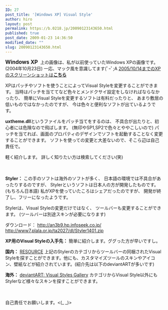 ```yaml
---
ID: 27
post_title: '[Windows XP] Visual Style'
author: hiro
layout: post
permalink: https://b.0218.jp/20090123143650.html
published: true
post_date: 2009-01-23 14:36:50
modified_date: ""
slug: 20090123143650.html
---
```

<b><big>Windows XP</big></b>
<a href="http://hiro-style.deviantart.com/art/2004-10-23-11652949"><img src="https://images-wixmp-ed30a86b8c4ca887773594c2.wixmp.com/intermediary/f/36981e54-029e-49fa-b457-bdaa99cb263f/d6xrh1-6f2cc1a7-5c62-4c29-a703-a3e49e4672a5.jpg" alt="" /></a>
上の画像は、私が以前使っていたWindows XPの画像です。(2004年10月23日)
一応、マック風を意識してます(ﾟｰﾟ;A
<a href="http://hiro-style.deviantart.com/gallery/">2005/10/14までのXPのスクリーンショットは<b>こちら</b></a>

XPはパッチやソフトを使うことによってVisual Styleを変更することができます。
当時はパッチを当ててなど色々とメンドクサイ設定をしなければならなかったり、
簡単にVisual Styleを変更するソフトは有料だったりと、
あまり敷居の低いものではなかったのですが、
今は色々と便利なソフトが出ているようです。

<b>uxtheme.dll</b>というファイルをパッチ当てをするのは、
不具合が出たりと、初心者には危険なので飛ばします。
(無印やSP1,SP2で色々とややこしいので)
パッチを当てれば、画面のプロパティのデザインでソフトを起動することなく変更することができます。
ソフトを使っての変更と大差ないので、そこら辺は自己責任で。

軽く紹介します。
詳しく知りたい方は検索してください(笑)

　
<!--more-->

<strong>Styler：</strong>
この手のソフトは海外のソフトが多く、
日本語の環境では不具合があったりするのですが、
Stylerというソフトは日本人の方が開発したものです。(もちろん日本語)
私がXPを使っていたころはシェアだったのですが、
開発が終了し、フリーになったようです。

Stylerは、Visual Styleの変更だけではなく、
ツールバーも変更することができます。
(ツールバーは別途スキンが必要になります)

ダウンロード：
http://an3b9.hp.infoseek.co.jp/
http://www7.plala.or.jp/ta2027/dl/Styler1401.zip

<strong>XP用のVisual Styleの入手先：</strong>
簡単に紹介します。ググった方が早いですし。

<b>国内：</b>
<a href="http://aoq.blog30.fc2.com/">RESOURCE</a>
上記のStylerのカテゴリからツールバーの同梱されたVisual Styleを探すことができます。他にも、カスタマイズツールのスキンやアイコン、壁紙などが紹介されています。(紹介先は以下のdeviantARTが多いです)

<b>海外：</b>
<a href="http://browse.deviantart.com/customization/skins/windows/visualstyle/">deviantART: Visual Styles Gallery</a>
カテゴリからVisual Style以外にもStylerなど様々なスキンを探すことができます。

　

自己責任でお願いします。<(_ _)>